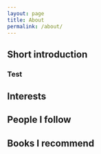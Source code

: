 ```yaml
---
layout: page
title: About
permalink: /about/
---
```

## Short introduction
### Test



## Interests



## People I follow



## Books I recommend
